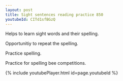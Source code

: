 ```yaml
---
layout: post
title: Sight sentences reading practice 850
youtubeId: CITd1sfBGzQ
---
```

 
 
Helps to learn sight words and their spelling.

Opportunitiy to repeat the spelling. 

Practice spelling. 
 
Practice for spelling bee competitions. 
 
{% include youtubePlayer.html id=page.youtubeId %}
 
 
